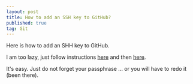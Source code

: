 ```yaml
---
layout: post
title: How to add an SSH key to GitHub?
published: true
tag: Git
---
```




Here is how to add an SHH key to GitHub.



I am too lazy, just follow instructions [here](https://docs.github.com/en/github/authenticating-to-github/connecting-to-github-with-ssh/generating-a-new-ssh-key-and-adding-it-to-the-ssh-agent) and then [here](https://docs.github.com/en/github/authenticating-to-github/connecting-to-github-with-ssh/adding-a-new-ssh-key-to-your-github-account).

It's easy. Just do not forget your passphrase ... or you will have to redo it (been there).

